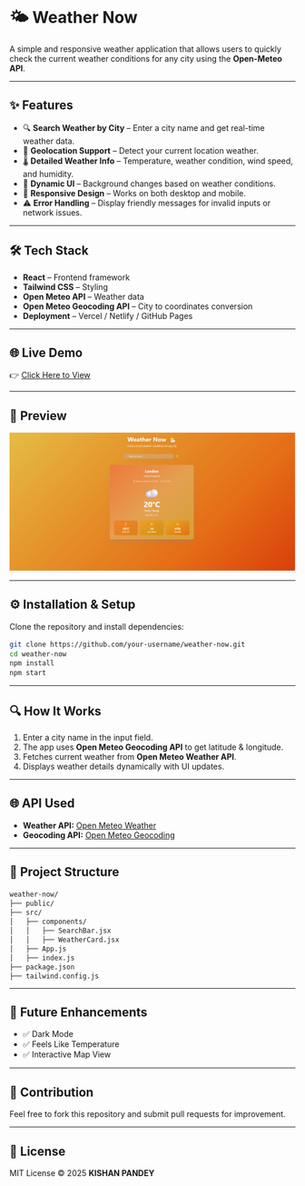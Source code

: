 # 🌤️ Weather Now

A simple and responsive weather application that allows users to quickly check the current weather conditions for any city using the **Open-Meteo API**.

---

## ✨ Features
- 🔍 **Search Weather by City** – Enter a city name and get real-time weather data.
- 📍 **Geolocation Support** – Detect your current location weather.
- 🌡️ **Detailed Weather Info** – Temperature, weather condition, wind speed, and humidity.
- 🎨 **Dynamic UI** – Background changes based on weather conditions.
- 📱 **Responsive Design** – Works on both desktop and mobile.
- ⚠️ **Error Handling** – Display friendly messages for invalid inputs or network issues.

---

## 🛠 Tech Stack
- **React** – Frontend framework  
- **Tailwind CSS** – Styling  
- **Open Meteo API** – Weather data  
- **Open Meteo Geocoding API** – City to coordinates conversion  
- **Deployment** – Vercel / Netlify / GitHub Pages  

---

## 🌐 Live Demo
👉 [Click Here to View](https://kishanpandeyproject.netlify.app/)

---

## 📸 Preview
![Weather Now Screenshot](./public/preview.png)


---

## ⚙️ Installation & Setup
Clone the repository and install dependencies:

```bash
git clone https://github.com/your-username/weather-now.git
cd weather-now
npm install
npm start
```

---

## 🔍 How It Works
1. Enter a city name in the input field.
2. The app uses **Open Meteo Geocoding API** to get latitude & longitude.
3. Fetches current weather from **Open Meteo Weather API**.
4. Displays weather details dynamically with UI updates.

---

## 🌐 API Used
- **Weather API:** [Open Meteo Weather](https://open-meteo.com/en/docs)
- **Geocoding API:** [Open Meteo Geocoding](https://open-meteo.com/en/docs/geocoding-api)

---

## 📂 Project Structure
```
weather-now/
├── public/
├── src/
│   ├── components/
│   │   ├── SearchBar.jsx
│   │   ├── WeatherCard.jsx
│   ├── App.js
│   ├── index.js
├── package.json
├── tailwind.config.js
```

---

## 🚀 Future Enhancements
- ✅ Dark Mode
- ✅ Feels Like Temperature
- ✅ Interactive Map View

---

## 🤝 Contribution
Feel free to fork this repository and submit pull requests for improvement.

---

## 📄 License
MIT License © 2025 **KISHAN PANDEY**
